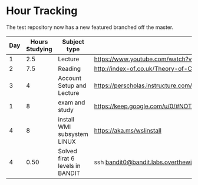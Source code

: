 # Hour Tracking

The test repository now has a new featured branched off the master.

Day | Hours Studying | Subject type | Link
------------ | ------------- | ------------- | -------------
1 | 2.5 | Lecture | https://www.youtube.com/watch?v=ecIWPzGEbFc
2 | 7.5 | Reading | http://index-of.co.uk/Theory-of-Computation/Charles_Petzold-Annotated_Turing-Wiley(2008).pdf
3 | 4 | Account Setup and Lecture | https://perscholas.instructure.com/courses/166/ https://github.com/orgs/cycle-13/
1 | 8 | exam and study | https://keep.google.com/u/0/#NOTE/1lx6WCEpc9izuvOJny0E_i_UAmUjg6Wp6cNqLRurLz602nTZoenlN1YWEykAhzEg
4 | 8 | install WMI subsystem LINUX | https://aka.ms/wslinstall 
4 | 0.50 | Solved firat 6 levels in BANDIT | ssh bandit0@bandit.labs.overthewire.org -p 2220
